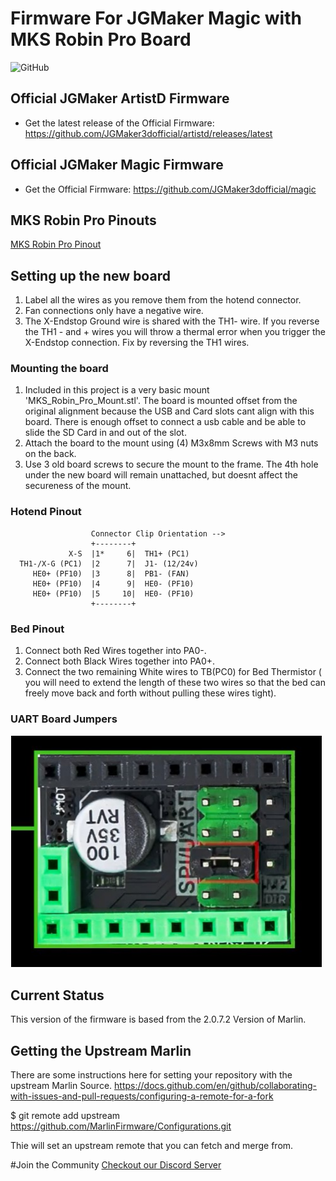 # Firmware For JGMaker Magic with MKS Robin Pro Board
![GitHub](https://img.shields.io/github/license/JGMaker3dofficial/artistd.svg)
## Official JGMaker ArtistD Firmware 
* Get the latest release of the Official Firmware: https://github.com/JGMaker3dofficial/artistd/releases/latest
## Official JGMaker Magic Firmware 
* Get the Official Firmware: https://github.com/JGMaker3dofficial/magic
## MKS Robin Pro Pinouts
[MKS Robin Pro Pinout](https://github.com/makerbase-mks/MKS-Robin-Pro/blob/master/hardware/MKS%20Robin%20Pro%20V1.0_001/MKS%20Robin%20Pro%20V1.0_001%20PIN.pdf)

## Setting up the new board

1.  Label all the wires as you remove them from the hotend connector.
2.  Fan connections only have a negative wire.
3.  The X-Endstop Ground wire is shared with the TH1- wire. If you reverse the TH1 - and + wires you will throw a thermal error when you trigger the X-Endstop connection.  Fix by reversing the TH1 wires.
### Mounting the board

1. Included in this project is a very basic mount 'MKS_Robin_Pro_Mount.stl'.  The board is mounted offset from the original alignment because the USB and Card slots cant align with this board.  There is enough offset to connect a usb cable and be able to slide the SD Card in and out of the slot.
2. Attach the board to the mount using (4) M3x8mm Screws with M3 nuts on the back.
3. Use 3 old board screws to secure the mount to the frame. The 4th hole under the new board will remain unattached, but doesnt affect the secureness of the mount.
### Hotend Pinout
                      Connector Clip Orientation -->
                      +--------+
                 X-S  |1*     6|  TH1+ (PC1)
      TH1-/X-G (PC1)  |2      7|  J1- (12/24v)
         HE0+ (PF10)  |3      8|  PB1- (FAN)
         HE0+ (PF10)  |4      9|  HE0- (PF10)
         HE0+ (PF10)  |5     10|  HE0- (PF10)
                      +--------+
             
### Bed Pinout

1. Connect both Red Wires together into PA0-.
2. Connect both Black Wires together into PA0+.
3. Connect the two remaining White wires to TB(PC0) for Bed Thermistor ( you will need to extend the length of these two wires so that the bed can freely move back and forth without pulling these wires tight).

### UART Board Jumpers

![Uart Board Jumpers](https://github.com/gravytrain/jgmaker-magic-robin-pro/blob/main/uart-pins.png?raw=true)
## Current Status
This version of the firmware is based from the 2.0.7.2 Version of Marlin. 

## Getting the Upstream Marlin
There are some instructions here for setting your repository with the upstream Marlin Source. 
https://docs.github.com/en/github/collaborating-with-issues-and-pull-requests/configuring-a-remote-for-a-fork

$ git remote add upstream https://github.com/MarlinFirmware/Configurations.git

Thie will set an upstream remote that you can fetch and merge from. 

#Join the Community
[Checkout our Discord Server](https://discord.gg/H97VgdSwjF)

